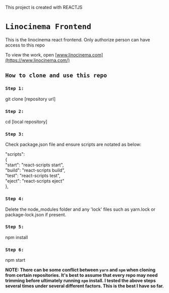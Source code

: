 This project is created with REACTJS 

# `Linocinema Frontend`
This is the linocinema react frontend. Only authorize person can have access to this repo <br />

To view the work, open [www.linocinema.com](https://www.linocinema.com/)

## `How to clone and use this repo`

### `Step 1:`
git clone [repository url]

### `Step 2:`
cd [local repository]

### `Step 3:`
Check package.json file and ensure scripts are notated as below: <br />

"scripts": <br />
{ <br />
    "start": "react-scripts start", <br />
    "build": "react-scripts build", <br />
    "test": "react-scripts test", <br />
    "eject": "react-scripts eject" <br />
},

### `Step 4:`
Delete the node_modules folder and any 'lock' files such as yarn.lock or package-lock.json if present.

### `Step 5:`
npm install

### `Step 6:`
npm start

**NOTE: There can be some conflict between `yarn` and `npm` when cloning from certain repositories. It's best to assume that every repo may need trimming before ultimately running `npm` install. I tested the above steps several times under several different factors. This is the best I have so far.**